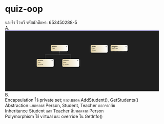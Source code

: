 # quiz-oop
นายธีร ริ้วทวี รหัสนักศึกษา: 653450288-5<br>
A.
![diagarm](diagarm.png)
B.<br>
Encapsulation		ใช้ private set; และเมธอด AddStudent(), GetStudents()<br>
Abstraction		แยกคลาส Person, Student, Teacher ออกจากกัน<br>
Inheritance		Student และ Teacher สืบทอดจาก Person<br>
Polymorphism		ใช้ virtual และ override ใน GetInfo()
